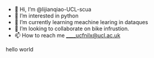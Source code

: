 - 👋 Hi, I’m @lijianqiao-UCL-scua
- 👀 I’m interested in python
- 🌱 I’m currently learning meachine learing in dataques
- 💞️ I’m looking to collaborate on bike infrustion.
- 📫 How to reach me ____ucfnilx@ucl.ac.uk

<!---
lijianqiao-UCL-scua/lijianqiao-UCL-scua is a ✨ special ✨ repository because its `README.md` (this file) appears on your GitHub profile.
You can click the Preview link to take a look at your changes.
--->
hello world
